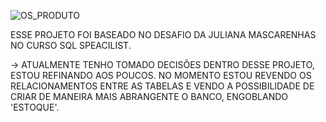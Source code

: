 ![OS_PRODUTO](https://github.com/RubemCoutinho/OS/assets/132609817/5cdefd33-47c6-47c2-bbb7-ae2f2e724fa6)

ESSE PROJETO FOI BASEADO NO DESAFIO DA JULIANA MASCARENHAS NO CURSO SQL SPEACILIST.

-> ATUALMENTE TENHO TOMADO DECISÕES DENTRO DESSE PROJETO, ESTOU REFINANDO AOS POUCOS. NO MOMENTO ESTOU REVENDO OS RELACIONAMENTOS ENTRE AS TABELAS E VENDO A POSSIBILIDADE DE CRIAR DE MANEIRA MAIS ABRANGENTE O BANCO, ENGOBLANDO 'ESTOQUE'.

